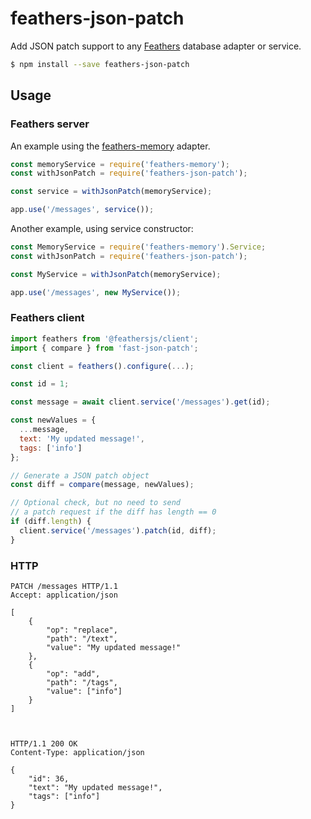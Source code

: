 # feathers-json-patch

Add JSON patch support to any [Feathers](https://feathersjs.com) database adapter or service.

```bash
$ npm install --save feathers-json-patch
```

## Usage

### Feathers server

An example using the [feathers-memory](https://github.com/feathersjs-ecosystem/feathers-memory) adapter.

```js
const memoryService = require('feathers-memory');
const withJsonPatch = require('feathers-json-patch');

const service = withJsonPatch(memoryService);

app.use('/messages', service());
```

Another example, using service constructor:

```js
const MemoryService = require('feathers-memory').Service;
const withJsonPatch = require('feathers-json-patch');

const MyService = withJsonPatch(memoryService);

app.use('/messages', new MyService());
```

### Feathers client

```js
import feathers from '@feathersjs/client';
import { compare } from 'fast-json-patch';

const client = feathers().configure(...);

const id = 1;

const message = await client.service('/messages').get(id);

const newValues = {
  ...message,
  text: 'My updated message!',
  tags: ['info']
};

// Generate a JSON patch object
const diff = compare(message, newValues);

// Optional check, but no need to send
// a patch request if the diff has length == 0
if (diff.length) {
  client.service('/messages').patch(id, diff);
}
```

### HTTP

```http
PATCH /messages HTTP/1.1
Accept: application/json

[
    {
        "op": "replace",
        "path": "/text",
        "value": "My updated message!"
    },
    {
        "op": "add",
        "path": "/tags",
        "value": ["info"]
    }
]



HTTP/1.1 200 OK
Content-Type: application/json

{
    "id": 36,
    "text": "My updated message!",
    "tags": ["info"]
}
```
